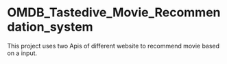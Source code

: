 # OMDB_Tastedive_Movie_Recommendation_system
This project uses two Apis of different website to recommend movie based on a input. 
